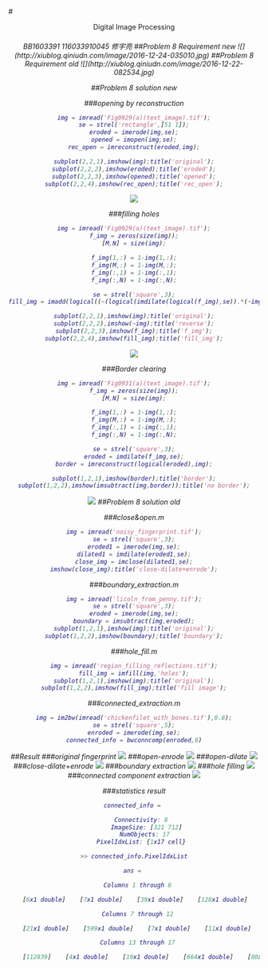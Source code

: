 #<center>Digital Image Processing</center>

<h6 align='center'>BB1603391 116033910045 修宇亮
##Problem 8 Requirement new
![](http://xiublog.qiniudn.com/image/2016-12-24-035010.jpg)
##Problem 8 Requirement old
![](http://xiublog.qiniudn.com/image/2016-12-22-082534.jpg)

##Problem 8 solution new

###opening by reconstruction
```matlab
img = imread('Fig0929(a)(text_image).tif');
se = strel('rectangle',[51 1]);
eroded = imerode(img,se);
opened = imopen(img,se);
rec_open = imreconstruct(eroded,img);

subplot(2,2,1),imshow(img);title('original');
subplot(2,2,2),imshow(eroded);title('eroded');
subplot(2,2,3),imshow(opened);title('opened');
subplot(2,2,4),imshow(rec_open);title('rec_open');
```

![](http://xiublog.qiniudn.com/image/2016-12-24-034819.jpg)

###filling holes
```matlab
img = imread('Fig0929(a)(text_image).tif');
f_img = zeros(size(img));
[M,N] = size(img);

f_img(1,:) = 1-img(1,:);
f_img(M,:) = 1-img(M,:);
f_img(:,1) = 1-img(:,1);
f_img(:,N) = 1-img(:,N);

se = strel('square',3);
fill_img = imadd(logical((~(logical(imdilate(logical(f_img),se)).*(~img))).*(~img)),img);

subplot(2,2,1),imshow(img);title('original');
subplot(2,2,2),imshow(~img);title('reverse');
subplot(2,2,3),imshow(f_img);title('f_img');
subplot(2,2,4),imshow(fill_img);title('fill_img');
```
![](http://xiublog.qiniudn.com/image/2016-12-24-044237.jpg)

###Border clearing
```matlab
img = imread('Fig0931(a)(text_image).tif');
f_img = zeros(size(img));
[M,N] = size(img);

f_img(1,:) = 1-img(1,:);
f_img(M,:) = 1-img(M,:);
f_img(:,1) = 1-img(:,1);
f_img(:,N) = 1-img(:,N);

se = strel('square',3);
eroded = imdilate(f_img,se);
border = imreconstruct(logical(eroded),img);

subplot(1,2,1),imshow(border);title('border');
subplot(1,2,2),imshow(imsubtract(img,border));title('no border');

```

![](http://xiublog.qiniudn.com/image/2016-12-24-050247.jpg)
##Problem 8 solution old

###close&open.m

```matlab
img = imread('noisy_fingerprint.tif');
se = strel('square',3);
eroded1 = imerode(img,se);
dilated1 = imdilate(eroded1,se);
close_img = imclose(dilated1,se);
imshow(close_img);title('close-dilate+enrode');
```
###boundary_extraction.m
```matlab
img = imread('licoln_from_penny.tif');
se = strel('square',3);
eroded = imerode(img,se);
boundary = imsubtract(img,eroded);
subplot(1,2,1),imshow(img);title('original');
subplot(1,2,2),imshow(boundary);title('boundary');
```
###hole_fill.m
```matlab
img = imread('region_filling_reflections.tif');
fill_img = imfill(img,'holes');
subplot(1,2,1),imshow(img);title('original');
subplot(1,2,2),imshow(fill_img);title('fill image');
```
###connected_extraction.m
```matlab
img = im2bw(imread('chickenfilet_with_bones.tif'),0.8);
se = strel('square',5);
enroded = imerode(img,se);
connected_info = bwconncomp(enroded,8)
```

##Result
###original fingerprint
![](http://xiublog.qiniudn.com/image/2016-12-22-124552.jpg)
###open-enrode
![](http://xiublog.qiniudn.com/image/2016-12-22-123903.jpg)
###open-dilate
![](http://xiublog.qiniudn.com/image/2016-12-22-124109.jpg)
###close-dilate+enrode
![](http://xiublog.qiniudn.com/image/2016-12-22-124327.jpg)
###boundary extraction
![](http://xiublog.qiniudn.com/image/2016-12-22-124849.jpg)
###hole filling
![](http://xiublog.qiniudn.com/image/2016-12-22-130554.jpg)
###connected component extraction
![](http://xiublog.qiniudn.com/image/2016-12-22-132849.jpg)

###statistics result
```matlab
connected_info = 

    Connectivity: 8
       ImageSize: [321 712]
      NumObjects: 17
    PixelIdxList: {1x17 cell}

>> connected_info.PixelIdxList

ans = 

  Columns 1 through 6

    [6x1 double]    [7x1 double]    [39x1 double]    [128x1 double]    [91608]    [93534]

  Columns 7 through 12

    [21x1 double]    [599x1 double]    [7x1 double]    [11x1 double]    [7x1 double]    [3x1 double]

  Columns 13 through 17

    [112839]    [4x1 double]    [19x1 double]    [664x1 double]    [80x1 double]
```
